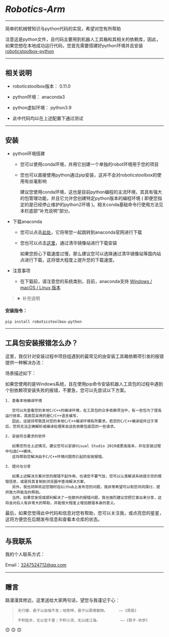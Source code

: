 # _**Robotics-Arm**_


--------------

简单的机械臂知识与python代码的实现，希望对您有所帮助


 注意这是python文件，且代码主要用到机器人工具箱和其相关的依赖库，因此，如果您想在本地成功运行代码，您首先需要搭建好python环境并且安装[roboticstoolbox-python](https://github.com/petercorke/robotics-toolbox-python)

--------------

## 相关说明

- roboticstoolbox版本： 0.11.0

- python环境： anaconda3

- python虚拟环境： python3.9 

- 此中代码均以在上述配置下通过测试


--------------

## 安装



- python环境搭建
        
     - 您可以使用conda环境，并用它创建一个单独的robot环境用于您的项目
     
     - 您也可以直接使用python通过pip安装，这并不会对roboticstoolbox的使用有丝毫影响

       建议您使用conda环境，这也是目前python编程的主流环境，其具有强大的包管理功能，并且它允许您创建特定python版本的编程环境
       ( 即便您指定的是已经停止维护的python2环境 )。相关conda基础命令行使用方法见本栏底部“补充说明”部分。

- 下载anaconda

     - 您可以点击[此处](https://www.anaconda.com/)，它将带您一起跳转到anaconda官网进行下载
     
     - 您也可以点击[这里](https://mirrors.tuna.tsinghua.edu.cn/anaconda/archive/)，通过清华镜像站进行下载安装
     
       如果您担心下载速度过慢，那么建议您可以选择通过清华镜像站等国内站点进行下载，这将很大程度上提升您的下载速度。

- 注意事项
        
     - 在下载前，请注意您的系统类别，目前，anaconda支持 [Windows / macOS / Linux 版本](https://www.anaconda.com/products/distribution#Downloads)


><details><summary>补充说明</summary>
><p>
>conda创建新环境：
>        
> ```
>conda create -n <env_name> [python=<version>]
>```
>
>conda安装命令：
>
> ```
>conda install <pkg_name>
>```
>
>激活conda环境：
>
> ```
>conda activate <env_name>
>```
>
>退出当前conda环境：
>
> ```
>conda deactivate
>```
>
>删除conda环境：
>
> ```
>conda remove -n <env_name> --all
>```
>
>您进入环境后可以正常运行各种命令
>
</details></p>

#### 安装指令：

```
pip install roboticstoolbox-python
```

---------------
        

## 工具包安装报错怎么办？
    



这里，我仅针对安装过程中项目组遇到的最常见的由安装工具箱依赖项引发的报错提供一种解决办法：
 

场景描述如下：
 
  如果您使用的是Windows系统，且在使用pip命令安装机器人工具包的过程中遇到个别依赖项安装失败的报错，不要急，您可以先尝试以下方案。
        
    1. 查看本地编译环境
            
       您可以先查看您的本地C/C++的编译环境，在工具包的众多依赖项当中，有一些包为了提高运行效率，其底层采用的是C/C++语言编写，    
       因此，这就将导致其对您的本地C/C++编译环境有所要求。若您的C/C++编译组件过于滞后，您将无法正确解析或编译处理来自这些依赖包底层的一些请求。
        
    2. 安装符合要求的软件
 
       如果您符合上述情况，建议您可以安装Visual Studio 2019或更高版本，并在安装过程中勾选C++模块，
       这将帮助您解决由于C/C++环境问题而引起的安装报错。
        
    3. 提问与分享
 
       如果上述解决方案对您的报错不起作用，也请您不要气馁，您可以认真解读系统提示您的报错信息，或是将其复制到浏览器中查询解决方案，
       另外，我也同样欢迎您随时在Github上发布您的问题，我非常希望可以和您共同探讨，提供我力所能及的帮助。
       当然，如果您发现或顺利解决了一些额外的报错问题，我也强烈建议您把它拿出来分享，这将会对后人有非常大的帮助，并能很大程度上增加报错本身的意义。

最后，如果您觉得此中代码和信息对您有帮助，您可以关注我，或点亮您的星星，这将方便您在后期发布信息和查看本仓库的状态。
 
-------------
 
## 与我联系

我的个人联系方式：

Email：3247524712@qq.com

----------

## 赠言


路漫漫其修远，这里送给大家两句话，望您与我谨记于心：
>     
>     天行健，君子以自强不息；地势坤，君子以厚德载物。     ——《周易》
>
>     不积跬步，无以至千里；不积小流，无以成江海。         ——《荀子·劝学》


:blush: :blush: :blush:
